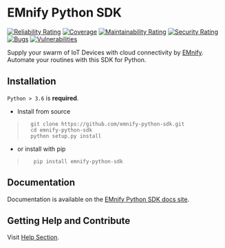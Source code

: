 # EMnify Python SDK
[![Reliability Rating](https://sonarcloud.io/api/project_badges/measure?project=EMnify_emnify-sdk-python&metric=reliability_rating&token=40a0a09c3aa65d8898ae2b646e8547ecce2ac28d)](https://sonarcloud.io/summary/new_code?id=EMnify_emnify-sdk-python)
[![Coverage](https://sonarcloud.io/api/project_badges/measure?project=EMnify_emnify-sdk-python&metric=coverage&token=40a0a09c3aa65d8898ae2b646e8547ecce2ac28d)](https://sonarcloud.io/summary/new_code?id=EMnify_emnify-sdk-python)
[![Maintainability Rating](https://sonarcloud.io/api/project_badges/measure?project=EMnify_emnify-sdk-python&metric=sqale_rating&token=40a0a09c3aa65d8898ae2b646e8547ecce2ac28d)](https://sonarcloud.io/summary/new_code?id=EMnify_emnify-sdk-python)
[![Security Rating](https://sonarcloud.io/api/project_badges/measure?project=EMnify_emnify-sdk-python&metric=security_rating&token=40a0a09c3aa65d8898ae2b646e8547ecce2ac28d)](https://sonarcloud.io/summary/new_code?id=EMnify_emnify-sdk-python)
[![Bugs](https://sonarcloud.io/api/project_badges/measure?project=EMnify_emnify-sdk-python&metric=bugs&token=40a0a09c3aa65d8898ae2b646e8547ecce2ac28d)](https://sonarcloud.io/summary/new_code?id=EMnify_emnify-sdk-python)
[![Vulnerabilities](https://sonarcloud.io/api/project_badges/measure?project=EMnify_emnify-sdk-python&metric=vulnerabilities&token=40a0a09c3aa65d8898ae2b646e8547ecce2ac28d)](https://sonarcloud.io/summary/new_code?id=EMnify_emnify-sdk-python)

Supply your swarm of IoT Devices with cloud connectivity by [EMnify](https://emnify.com).
Automate your routines with this SDK for Python.  

## Installation

`Python > 3.6` is **required**.



- Install from source
>       git clone https://github.com/emnify-python-sdk.git
>       cd emnify-python-sdk
>       python setup.py install
- or install with pip
>        pip install emnify-python-sdk


## Documentation

Documentation is available on the [EMnify Python SDK docs site](https://emnify.github.io/emnify-sdk-python/).

## Getting Help and Contribute

Visit [Help Section](https://emnify.github.io/emnify-sdk-python/help.html).
